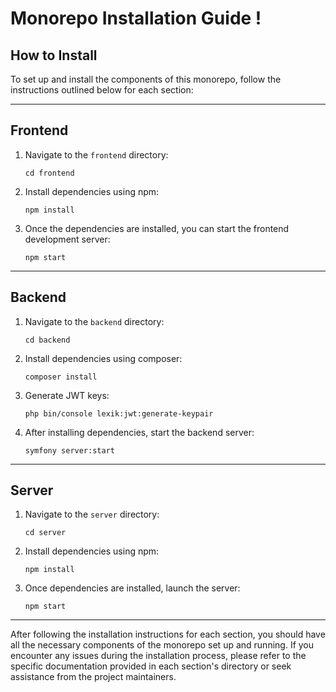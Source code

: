 # Monorepo Installation Guide !

## How to Install

To set up and install the components of this monorepo, follow the instructions outlined below for each section:

---

## Frontend

1. Navigate to the `frontend` directory:

   ```
   cd frontend
   ```

2. Install dependencies using npm:

   ```
   npm install
   ```

3. Once the dependencies are installed, you can start the frontend development server:
   ```
   npm start
   ```

---

## Backend

1. Navigate to the `backend` directory:

   ```
   cd backend
   ```

2. Install dependencies using composer:

   ```
   composer install
   ```

3. Generate JWT keys:
   ```
   php bin/console lexik:jwt:generate-keypair
   ```

3. After installing dependencies, start the backend server:
   ```
   symfony server:start
   ```
   

---

## Server

1. Navigate to the `server` directory:

   ```
   cd server
   ```

2. Install dependencies using npm:

   ```
   npm install
   ```

3. Once dependencies are installed, launch the server:
   ```
   npm start
   ```

---

After following the installation instructions for each section, you should have all the necessary components of the monorepo set up and running. If you encounter any issues during the installation process, please refer to the specific documentation provided in each section's directory or seek assistance from the project maintainers.
